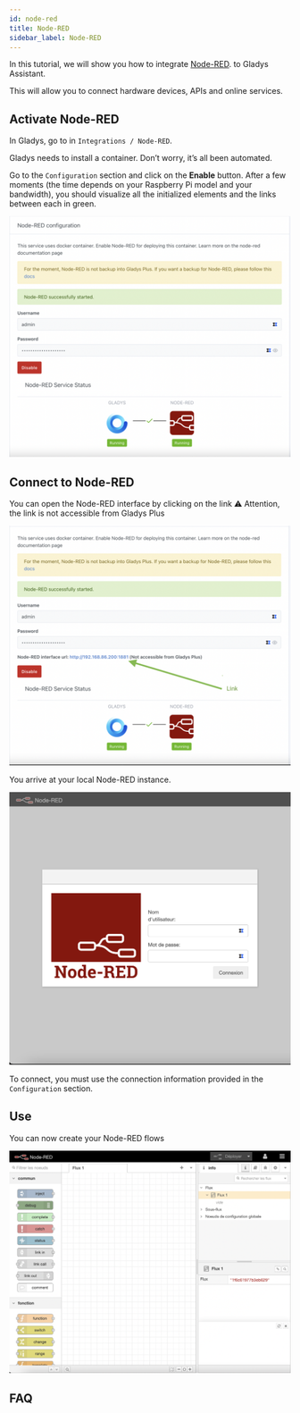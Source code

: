 ```yaml
---
id: node-red
title: Node-RED
sidebar_label: Node-RED
---
```



In this tutorial, we will show you how to integrate [Node-RED](https://nodered.org/). to Gladys Assistant.

This will allow you to connect hardware devices, APIs and online services.

## Activate Node-RED
In Gladys, go to in `Integrations / Node-RED`.

Gladys needs to install a container. Don’t worry, it’s all been automated.

Go to the `Configuration` section and click on the **Enable** button. After a few moments (the time depends on your Raspberry Pi model and your bandwidth), you should visualize all the initialized elements and the links between each in green.


![Etat des services Node-RED](../../static/img/docs/en/configuration/node-red/node-red_etat_services_en.png)


## Connect to Node-RED

You can open the Node-RED interface by clicking on the link
:warning: Attention, the link is not accessible from Gladys Plus

![Lien Node-RED](../../static/img/docs/en/configuration/node-red/node-red_link_en.png)

You arrive at your local Node-RED instance. 

![Login Node-RED](../../static/img/docs/en/configuration/node-red/node-red_login_en.png)

To connect, you must use the connection information provided in the `Configuration` section. 

## Use

You can now create your Node-RED flows

![Node-RED](../../static/img/docs/en/configuration/node-red/node-red_en.png)

## FAQ
